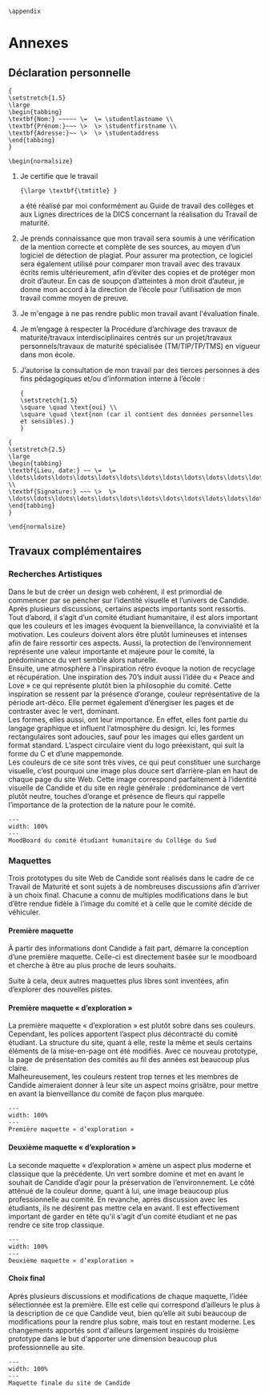 ```{raw} latex

\appendix

```
# Annexes

## Déclaration personnelle

```{raw} latex
{
\setstretch{1.5}
\large
\begin{tabbing}
\textbf{Nom:} ~~~~~ \=  \= \studentlastname \\
\textbf{Prénom:}~~~ \>  \> \studentfirstname \\
\textbf{Adresse:}~~ \>  \> \studentaddress
\end{tabbing} 
}

\begin{normalsize}
```

1.  Je certifie que le travail

    ```{raw} latex
    {\large \textbf{\tmtitle} }
    ```

    a été réalisé par moi conformément au Guide de travail des collèges et aux
    Lignes directrices de la DICS concernant la réalisation du Travail de
    maturité.

1.  Je prends connaissance que mon travail sera soumis à une vérification de la
    mention correcte et complète de ses sources, au moyen d’un logiciel de
    détection de plagiat. Pour assurer ma protection, ce logiciel sera également
    utilisé pour comparer mon travail avec des travaux écrits remis
    ultérieurement, afin d’éviter des copies et de protéger mon droit d’auteur.
    En cas de soupçon d’atteintes à mon droit d’auteur, je donne mon accord à la
    direction de l’école pour l’utilisation de mon travail comme moyen de
    preuve.

1.  Je m'engage à ne pas rendre public mon travail avant l'évaluation finale.

1.  Je m’engage à respecter la Procédure d’archivage des travaux de
    maturité/travaux interdisciplinaires centrés sur un projet/travaux
    personnels/travaux de maturité spécialisée (TM/TIP/TP/TMS) en vigueur dans
    mon école.

1.  J’autorise la consultation de mon travail par des tierces personnes à des
    fins pédagogiques et/ou d’information interne à l’école :

    ```{raw} latex
    {
    \setstretch{1.5}
    \square \quad \text{oui} \\
    \square \quad \text{non (car il contient des données personnelles et sensibles).}
    }
    ```

```{raw} latex
{
\setstretch{2.5}
\large
\begin{tabbing}
\textbf{Lieu, date:} ~~ \=  \= \ldots\ldots\ldots\ldots\ldots\ldots\ldots\ldots\ldots\ldots\ldots\ldots\ldots\ldots\ldots\ldots\ldots \\
\textbf{Signature:} ~~~ \>  \> \ldots\ldots\ldots\ldots\ldots\ldots\ldots\ldots\ldots\ldots\ldots\ldots\ldots\ldots\ldots\ldots\ldots
\end{tabbing} 
}

```


```{raw} latex
\end{normalsize}
```

## Travaux complémentaires

### Recherches Artistiques

Dans le but de créer un design web cohérent, il est primordial de commencer par se pencher sur l’identité visuelle et l’univers de Candide. Après plusieurs discussions, certains aspects importants sont ressortis.        
Tout d’abord, il s’agit d’un comité étudiant humanitaire, il est alors important que les couleurs et les images évoquent la bienveillance, la convivialité et la motivation. Les couleurs doivent alors être plutôt lumineuses et intenses afin de faire ressortir ces aspects. Aussi, la protection de l’environnement représente une valeur importante et majeure pour le comité, la prédominance du vert semble alors naturelle.         
Ensuite, une atmosphère à l’inspiration rétro évoque la notion de recyclage et récupération. Une inspiration des 70’s induit aussi l’idée du « Peace and Love » ce qui représente plutôt bien la philosophie du comité. Cette inspiration se ressent par la présence d’orange, couleur représentative de la période art-déco. Elle permet également d’énergiser les pages et de contraster avec le vert, dominant.      
Les formes, elles aussi, ont leur importance. En effet, elles font partie du langage graphique et influent l’atmosphère du design. Ici, les formes rectangulaires sont adoucies, sauf pour les images qui elles gardent un format standard. L’aspect circulaire vient du logo préexistant, qui suit la forme du C et d’une mappemonde.     
Les couleurs de ce site sont très vives, ce qui peut constituer une surcharge visuelle, c’est pourquoi une image plus douce sert d’arrière-plan en haut de chaque page du site Web. Cette image correspond parfaitement à l’identité visuelle de Candide et du site en règle générale : prédominance de vert plutôt neutre, touches d’orange et présence de fleurs qui rappelle l’importance de la protection de la nature pour le comité. 

```{figure} figures/moodboard.jpg
---
width: 100%
---
MoodBoard du comité étudiant humanitaire du Collège du Sud
```

### Maquettes

Trois prototypes du site Web de Candide sont réalisés dans le cadre de ce Travail de Maturité et sont sujets à de nombreuses discussions afin d’arriver à un choix final. Chacune a connu de multiples modifications dans le but d’être rendue fidèle à l’image du comité et à celle que le comité décide de véhiculer.      

#### Première maquette

À partir des informations dont Candide a fait part, démarre la conception d’une première maquette. Celle-ci est directement basée sur le moodboard et cherche à être au plus proche de leurs souhaits.        

Suite à cela, deux autres maquettes plus libres sont inventées, afin d’explorer des nouvelles pistes. 

#### Première maquette « d’exploration »

La première maquette « d’exploration » est plutôt sobre dans ses couleurs. Cependant, les polices apportent l’aspect plus décontracté du comité étudiant. La structure du site, quant à elle, reste la même et seuls certains éléments de la mise-en-page ont été modifiés. Avec ce nouveau prototype, la page de présentation des comités au fil des années est beaucoup plus claire.        
Malheureusement, les couleurs restent trop ternes et les membres de Candide aimeraient donner à leur site un aspect moins grisâtre, pour mettre en avant la bienveillance du comité de façon plus marquée.      

```{figure} figures/Proto2.png
---
width: 100%
---
Première maquette « d’exploration »
```

#### Deuxième maquette « d’exploration »

La seconde maquette « d’exploration » amène un aspect plus moderne et classique que la précédente. Un vert sombre domine et met en avant le souhait de Candide d’agir pour la préservation de l’environnement. Le côté atténué de la couleur donne, quant à lui, une image beaucoup plus professionnelle au comité.  En revanche, après discussion avec les étudiants, ils ne désirent pas mettre cela en avant. Il est effectivement important de garder en tête qu'il s'agit d'un comité étudiant et ne pas rendre ce site trop classique. 

```{figure} figures/Proto3.png
---
width: 100%
---
Deuxième maquette « d’exploration »
```

#### Choix final

Après plusieurs discussions et modifications de chaque maquette, l’idée sélectionnée est la première. Elle est celle qui correspond d’ailleurs le plus à la description de ce que Candide veut, bien qu’elle ait subi beaucoup de modifications pour la rendre plus sobre, mais tout en restant moderne. Les changements apportés sont d'ailleurs largement inspirés du troisième prototype dans le but d'apporter une dimension beaucoup plus professionnelle au site.      

```{figure} figures/Proto_final.png
---
width: 100%
---
Maquette finale du site de Candide
```



